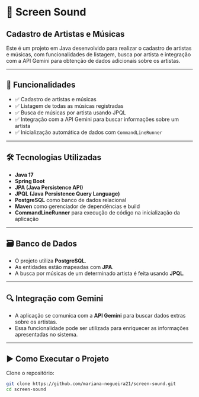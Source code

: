 # 🎵 Screen Sound
## Cadastro de Artistas e Músicas

Este é um projeto em Java desenvolvido para realizar o cadastro de artistas e músicas, com funcionalidades de listagem, busca por artista e integração com a API Gemini para obtenção de dados adicionais sobre os artistas.

---

## 🚀 Funcionalidades

- ✅ Cadastro de artistas e músicas
- ✅ Listagem de todas as músicas registradas
- ✅ Busca de músicas por artista usando JPQL
- ✅ Integração com a API Gemini para buscar informações sobre um artista
- ✅ Inicialização automática de dados com `CommandLineRunner`

---

## 🛠️ Tecnologias Utilizadas

- **Java 17**
- **Spring Boot**
- **JPA (Java Persistence API)**
- **JPQL (Java Persistence Query Language)**
- **PostgreSQL** como banco de dados relacional
- **Maven** como gerenciador de dependências e build
- **CommandLineRunner** para execução de código na inicialização da aplicação

---

## 🗃️ Banco de Dados

- O projeto utiliza **PostgreSQL**.
- As entidades estão mapeadas com **JPA**.
- A busca por músicas de um determinado artista é feita usando **JPQL**.

---

## 🔍 Integração com Gemini

- A aplicação se comunica com a **API Gemini** para buscar dados extras sobre os artistas.
- Essa funcionalidade pode ser utilizada para enriquecer as informações apresentadas no sistema.

---

## ▶️ Como Executar o Projeto

Clone o repositório:
   ```bash
   git clone https://github.com/mariana-nogueira21/screen-sound.git
   cd screen-sound

